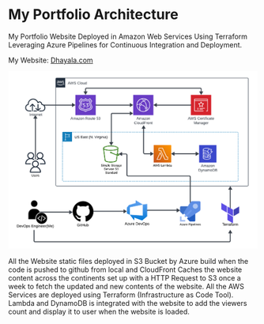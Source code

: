 # My Portfolio Architecture
My Portfolio Website Deployed in Amazon Web Services Using Terraform Leveraging Azure Pipelines for Continuous Integration and Deployment.

My Website: [Dhayala.com](https://Dhayala.com/)

![Dhayala's Portfolio Architecture.](</Images/Portfolio Architecture.png>)

All the Website static files deployed in S3 Bucket by Azure build when the code is pushed to github from local and CloudFront Caches the website content across the continents set up with a HTTP Request to S3 once a week to fetch the updated and new contents of the website.
All the AWS Services are deployed using Terraform (Infrastructure as Code Tool). Lambda and DynamoDB is integrated with the website to add the viewers count and display it to user when the website is loaded.
